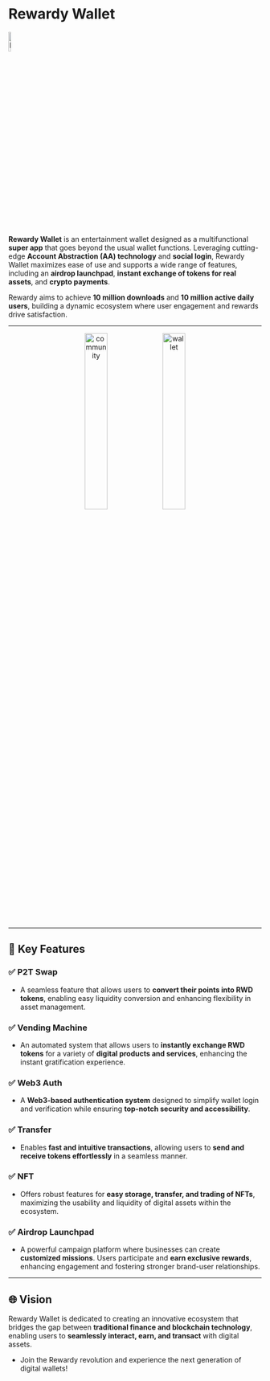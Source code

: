 # Rewardy Wallet


<img src="https://rewardy.s3.ap-northeast-2.amazonaws.com/Rewardy+Coin/front_rwd.png" alt="logo" width="10%" />


**Rewardy Wallet** is an entertainment wallet designed as a multifunctional **super app** that goes beyond the usual wallet functions. Leveraging cutting-edge **Account Abstraction (AA) technology** and **social login**, Rewardy Wallet maximizes ease of use and supports a wide range of features, including an **airdrop launchpad**, **instant exchange of tokens for real assets**, and **crypto payments**.

Rewardy aims to achieve **10 million downloads** and **10 million active daily users**, building a dynamic ecosystem where user engagement and rewards drive satisfaction.

---

<p align="center">
    <img src="https://github.com/user-attachments/assets/ec1b6070-860d-4845-9421-677e3876f6bc" alt="community" width="30%" />
    <img src="https://github.com/user-attachments/assets/4314ce3e-6404-4f10-966a-0d90ef72305c" alt="wallet" width="30%" />
</p>

---


## 🚀 Key Features

### ✅ **P2T Swap**
- A seamless feature that allows users to **convert their points into RWD tokens**, enabling easy liquidity conversion and enhancing flexibility in asset management.

### ✅ **Vending Machine**
- An automated system that allows users to **instantly exchange RWD tokens** for a variety of **digital products and services**, enhancing the instant gratification experience.

### ✅ **Web3 Auth**
- A **Web3-based authentication system** designed to simplify wallet login and verification while ensuring **top-notch security and accessibility**.

### ✅ **Transfer**
- Enables **fast and intuitive transactions**, allowing users to **send and receive tokens effortlessly** in a seamless manner.

### ✅ **NFT**
- Offers robust features for **easy storage, transfer, and trading of NFTs**, maximizing the usability and liquidity of digital assets within the ecosystem.

### ✅ **Airdrop Launchpad**
- A powerful campaign platform where businesses can create **customized missions**. Users participate and **earn exclusive rewards**, enhancing engagement and fostering stronger brand-user relationships.

---

## 🌐 Vision
Rewardy Wallet is dedicated to creating an innovative ecosystem that bridges the gap between **traditional finance and blockchain technology**, enabling users to **seamlessly interact, earn, and transact** with digital assets.

- Join the Rewardy revolution and experience the next generation of digital wallets!


